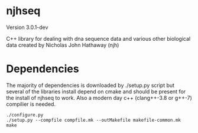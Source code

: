 njhseq
======
Version 3.0.1-dev

C++ library for dealing with dna sequence data and various other biological data created by Nicholas John Hathaway (njh)  


# Dependencies  

The majority of dependencies is downloaded by ./setup.py script but several of the libraries install depend on cmake and should be present for the install of njhseq to work. Also a modern day c++ (clang++-3.8 or g++-7) compilier is needed.   

```
./configure.py
./setup.py --compfile compfile.mk --outMakefile makefile-common.mk
make

```
